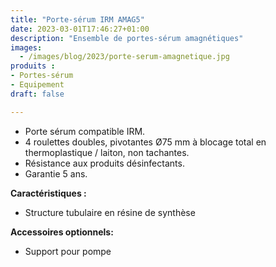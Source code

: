 ```yaml
---
title: "Porte-sérum IRM AMAG5"
date: 2023-03-01T17:46:27+01:00
description: "Ensemble de portes-sérum amagnétiques"
images:
  - /images/blog/2023/porte-serum-amagnetique.jpg  
produits : 
- Portes-sérum
- Equipement
draft: false

---
```


- Porte sérum compatible IRM. 
- 4 roulettes doubles, pivotantes Ø75 mm à blocage total en thermoplastique / laiton, non tachantes.
- Résistance aux produits désinfectants.
- Garantie 5 ans.


<strong>Caractéristiques :</strong>
- Structure tubulaire en résine de synthèse
  
<strong>Accessoires optionnels:</strong>
- Support pour pompe
  
